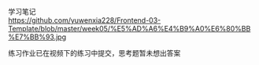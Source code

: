 学习笔记<br>
https://github.com/yuwenxia228/Frontend-03-Template/blob/master/week05/%E5%AD%A6%E4%B9%A0%E6%80%BB%E7%BB%93.jpg<br>

练习作业已在视频下的练习中提交，思考题暂未想出答案
